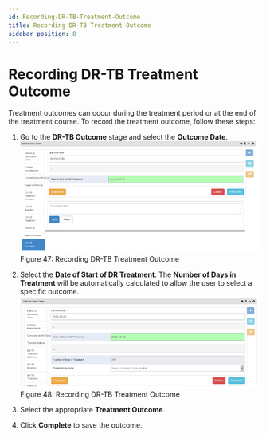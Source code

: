 ```yaml
---
id: Recording-DR-TB-Treatment-Outcome
title: Recording DR-TB Treatment Outcome
sidebar_position: 8
---
```


#  Recording DR-TB Treatment Outcome

Treatment outcomes can occur during the treatment period or at the end of the treatment course. To record the treatment outcome, follow these steps:

1. Go to the **DR-TB Outcome** stage and select the **Outcome Date**.
![alt text](<../../static/img/Recording DR-TB Treatment outcome.PNG>)
Figure 47: Recording DR-TB Treatment Outcome

2. Select the **Date of Start of DR Treatment**. The **Number of Days in Treatment** will be automatically calculated to allow the user to select a specific outcome.
![alt text](<../../static/img/Recording DR-TB Treatment outcome2.PNG>)
Figure 48: Recording DR-TB Treatment Outcome

3. Select the appropriate **Treatment Outcome**.
4. Click **Complete** to save the outcome.

